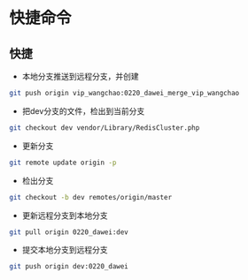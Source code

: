 # 快捷命令

## 快捷

- 本地分支推送到远程分支，并创建

```sh
git push origin vip_wangchao:0220_dawei_merge_vip_wangchao
```

- 把dev分支的文件，检出到当前分支

```sh
git checkout dev vendor/Library/RedisCluster.php
```

- 更新分支

```sh
git remote update origin -p
```

- 检出分支

```sh
git checkout -b dev remotes/origin/master
```

- 更新远程分支到本地分支

```sh
git pull origin 0220_dawei:dev
```

- 提交本地分支到远程分支

```sh
git push origin dev:0220_dawei
```